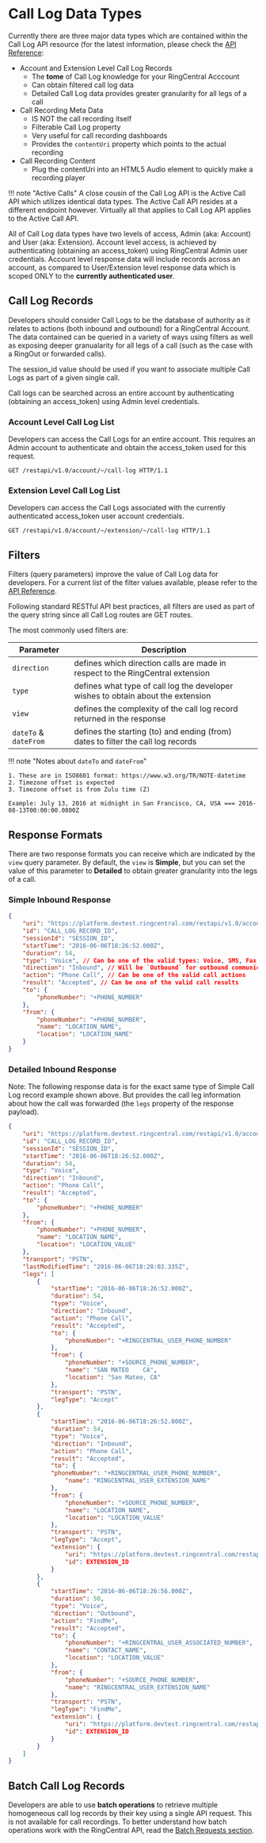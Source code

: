 # Call Log Data Types

Currently there are three major data types which are contained within the Call Log API resource (for the latest information, please check the [API Reference](https://developers.ringcentral.com/api-docs/latest/index.html#!#RefCallLogInfo.html):

* Account and Extension Level Call Log Records
    * The **tome** of Call Log knowledge for your RingCentral Acccount
    * Can obtain filtered call log data
    * Detailed Call Log data provides greater granularity for all legs of a call
* Call Recording Meta Data
    * IS NOT the call recording itself
    * Filterable Call Log property
    * Very useful for call recording dashboards
    * Provides the `contentUri` property which points to the actual recording
* Call Recording Content
    * Plug the contentUri into an HTML5 Audio element to quickly make a recording player

!!! note "Active Calls"
    A close cousin of the Call Log API is the Active Call API which utilizes identical data types. The Active Call API resides at a different endpoint however. Virtually all that applies to Call Log API applies to the Active Call API. 

All of Call Log data types have two levels of access, Admin (aka: Account) and User (aka: Extension). Account level access, is achieved by authenticating (obtaining an access_token) using RingCentral Admin user credentials. Account level response data will include records across an account, as compared to User/Extension level response data which is scoped ONLY to the **currently authenticated user**.

## Call Log Records

Developers should consider Call Logs to be the database of authority as it relates to actions (both inbound and outbound) for a RingCentral Account. The data contained can be queried in a variety of ways using filters as well as exposing deeper granualarity for all legs of a call (such as the case with a RingOut or forwarded calls).

The session_id value should be used if you want to associate multiple Call Logs as part of a given single call.

Call logs can be searched across an entire account by authenticating (obtaining an access_token) using Admin level credentials.

### Account Level Call Log List

Developers can access the Call Logs for an entire account. This requires an Admin account to authenticate and obtain the access_token used for this request.

```http
GET /restapi/v1.0/account/~/call-log HTTP/1.1
```

### Extension Level Call Log List

Developers can access the Call Logs associated with the currently authenticated access_token user account credentials.

```http
GET /restapi/v1.0/account/~/extension/~/call-log HTTP/1.1
```

## Filters

Filters (query parameters) improve the value of Call Log data for developers. For a current list of the filter values available, please refer to the [API Reference](https://developers.ringcentral.com/api-docs/latest/index.html#!#RefGetExtensionCallLog). 

Following standard RESTful API best practices, all filters are used as part of the query string since all Call Log routes are GET routes.

The most commonly used filters are:

| Parameter | Description |
|-|-|
| `direction` | defines which direction calls are made in respect to the RingCentral extension |
| `type` | defines what type of call log the developer wishes to obtain about the extension |
| `view` | defines the complexity of the call log record returned in the response |
| `dateTo` & `dateFrom` | defines the starting (to) and ending (from) dates to filter the call log records |

!!! note "Notes about `dateTo` and `dateFrom`"
    
    1. These are in ISO8601 format: https://www.w3.org/TR/NOTE-datetime
    2. Timezone offset is expected
    3. Timezone offset is from Zulu time (Z)
    
    Example: July 13, 2016 at midnight in San Francisco, CA, USA === 2016-08-13T00:00:00.0800Z

## Response Formats

There are two response formats you can receive which are indicated by the `view` query parameter. By default, the `view` is **Simple**, but you can set the value of this parameter to **Detailed** to obtain greater granularity into the legs of a call.

### Simple Inbound Response

```json
{
    "uri": "https://platform.devtest.ringcentral.com/restapi/v1.0/account/ACCOUNT_ID/call-log/CALL_LOG_RECORD_ID?view=Simple",
    "id": "CALL_LOG_RECORD_ID",
    "sessionId": "SESSION_ID",
    "startTime": "2016-06-06T18:26:52.000Z",
    "duration": 54,
    "type": "Voice", // Can be one of the valid types: Voice, SMS, Fax, etc...
    "direction": "Inbound", // Will be `Outbound` for outbound communications
    "action": "Phone Call", // Can be one of the valid call actions
    "result": "Accepted", // Can be one of the valid call results
    "to": {
        "phoneNumber": "+PHONE_NUMBER"
    },
    "from": {
        "phoneNumber": "+PHONE_NUMBER",
        "name": "LOCATION_NAME",
        "location": "LOCATION_NAME"
    }
}
```

### Detailed Inbound Response

Note: The following response data is for the exact same type of Simple Call Log record example shown above. But provides the call leg information about how the call was forwarded (the `legs` property of the response payload).

```json
{
    "uri": "https://platform.devtest.ringcentral.com/restapi/v1.0/account/ACCOUNT_ID/call-log/CALL_LOG_RECORD_ID?view=Detailed",
    "id": "CALL_LOG_RECORD_ID",
    "sessionId": "SESSION_ID",
    "startTime": "2016-06-06T18:26:52.000Z",
    "duration": 54,
    "type": "Voice",
    "direction": "Inbound",
    "action": "Phone Call",
    "result": "Accepted",
    "to": {
        "phoneNumber": "+PHONE_NUMBER"
    },
    "from": {
        "phoneNumber": "+PHONE_NUMBER",
        "name": "LOCATION_NAME",
        "location": "LOCATION_VALUE"
    },
    "transport": "PSTN",
    "lastModifiedTime": "2016-06-06T18:28:03.335Z",
    "legs": [
        {
            "startTime": "2016-06-06T18:26:52.000Z",
            "duration": 54,
            "type": "Voice",
            "direction": "Inbound",
            "action": "Phone Call",
            "result": "Accepted",
            "to": {
                "phoneNumber": "+RINGCENTRAL_USER_PHONE_NUMBER"
            },
            "from": {
                "phoneNumber": "+SOURCE_PHONE_NUMBER",
                "name": "SAN MATEO    CA",
                "location": "San Mateo, CA"
            },
            "transport": "PSTN",
            "legType": "Accept"
        },
        {
            "startTime": "2016-06-06T18:26:52.000Z",
            "duration": 54,
            "type": "Voice",
            "direction": "Inbound",
            "action": "Phone Call",
            "result": "Accepted",
            "to": {
            "phoneNumber": "+RINGCENTRAL_USER_PHONE_NUMBER",
                "name": "RINGCENTRAL_USER_EXTENSION_NAME"
            },
            "from": {
                "phoneNumber": "+SOURCE_PHONE_NUMBER",
                "name": "LOCATION_NAME",
                "location": "LOCATION_VALUE"
            },
            "transport": "PSTN",
            "legType": "Accept",
            "extension": {
                "uri": "https://platform.devtest.ringcentral.com/restapi/v1.0/account/ACCOUNT_ID/extension/EXTENSION_ID",
                "id": EXTENSION_ID
            }
        },
        {
            "startTime": "2016-06-06T18:26:56.000Z",
            "duration": 50,
            "type": "Voice",
            "direction": "Outbound",
            "action": "FindMe",
            "result": "Accepted",
            "to": {
                "phoneNumber": "+RINGCENTRAL_USER_ASSOCIATED_NUMBER",
                "name": "CONTACT_NAME",
                "location": "LOCATION_VALUE"
            },
            "from": {
                "phoneNumber": "+SOURCE_PHONE_NUMBER",
                "name": "RINGCENTRAL_USER_EXTENSION_NAME"
            },
            "transport": "PSTN",
            "legType": "FindMe",
            "extension": {
                "uri": "https://platform.devtest.ringcentral.com/restapi/v1.0/account/ACCOUNT_ID/extension/EXTENSION_ID",
                "id": EXTENSION_ID
            }
        }
    ]
}
```

## Batch Call Log Records

Developers are able to use __batch operations__ to retrieve multiple homogeneous call log records by their key using a single API request. This is not available for call recordings. To better understand how batch operations work with the RingCentral API, read the [Batch Requests section](https://developers.ringcentral.com/api-reference/Batch-Requests).

